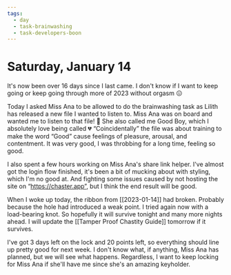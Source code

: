 ```yaml
---
tags:
  - day
  - task-brainwashing
  - task-developers-boon
---
```


# Saturday, January 14

It's now been over 16 days since I last came. I don't know if I want to keep going or keep going through more of 2023 without orgasm 😖

Today I asked Miss Ana to be allowed to do the brainwashing task as Lilith has released a new file I wanted to listen to. Miss Ana was on board and wanted me to listen to that file! 🥳 She also called me Good Boy, which I absolutely love being called 💔 “Coincidentally” the file was about training to make the word “Good” cause feelings of pleasure, arousal, and contentment.  It was very good, I was throbbing for a long time, feeling so good. 

I also spent a few hours working on Miss Ana's share link helper. I've almost got the login flow finished, it's been a bit of mucking about with styling, which I'm no good at. And fighting some issues caused by not hosting the site on “https://chaster.app”, but I think the end result will be good.

When I woke up today, the ribbon from [[2023-01-14]] had broken. Probably because the hole had introduced a weak point. I tried again now with a load-bearing knot. So hopefully it will survive tonight and many more nights ahead. I will update the [[Tamper Proof Chastity Guide]] tomorrow if it survives.

I've got 3 days left on the lock and 20 points left, so everything should line up pretty good for next week. I don't know what, if anything, Miss Ana has planned, but we will see what happens. Regardless, I want to keep locking for Miss Ana if she'll have me since she's an amazing keyholder.